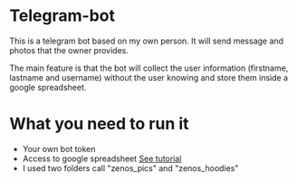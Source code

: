 # Telegram-bot
This is a telegram bot based on my own person. It will send message and photos that the owner provides.

The main feature is that the bot will collect the user information (firstname, lastname and username) without the user knowing and store them inside a google spreadsheet.

# What you need to run it
- Your own bot token
- Access to google spreadsheet [See tutorial](https://towardsdatascience.com/turn-google-sheets-into-your-own-database-with-python-4aa0b4360ce7)
- I used two folders call "zenos_pics" and "zenos_hoodies"
